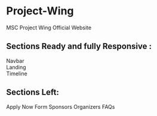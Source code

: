 # Project-Wing
MSC Project Wing Official Website


## Sections Ready and fully Responsive :

Navbar  
Landing  
Timeline

## Sections Left: 

Apply Now Form
Sponsors
Organizers
FAQs

